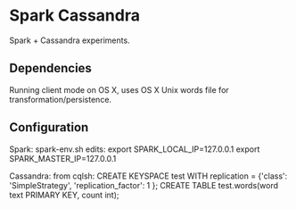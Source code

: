 # Spark Cassandra
Spark + Cassandra experiments.


## Dependencies
Running client mode on OS X, uses OS X Unix words file for transformation/persistence.

## Configuration
Spark:
spark-env.sh edits:
export SPARK_LOCAL_IP=127.0.0.1
export SPARK_MASTER_IP=127.0.0.1

Cassandra:
from cqlsh:
CREATE KEYSPACE test WITH replication = {'class': 'SimpleStrategy', 'replication_factor': 1 };
CREATE TABLE test.words(word text PRIMARY KEY, count int);